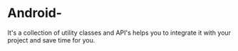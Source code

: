 # Android-
It's a collection of utility classes and API's helps you to integrate it with your project and save time for you.
